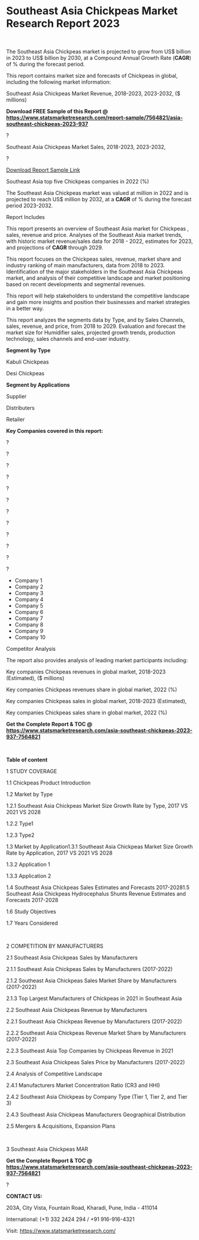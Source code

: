 <h1>Southeast Asia Chickpeas Market Research Report 2023</h1><br/><p>The Southeast Asia Chickpeas market is projected to grow from US$ billion in 2023 to US$ billion by 2030, at a Compound Annual Growth Rate (<strong>CAGR</strong>) of % during the forecast period.</p>
 
 
 
 <p>This report contains market size and forecasts of Chickpeas in global, including the following market information:</p>
 
 
 
 <p>Southeast Asia Chickpeas Market Revenue, 2018-2023, 2023-2032, ($ millions)</p>
 
 
 
 <div><b>Download FREE Sample of this Report @ <a href="https://www.statsmarketresearch.com/download-free-sample/7564821/asia-southeast-chickpeas-2023-937">https://www.statsmarketresearch.com/report-sample/7564821/asia-southeast-chickpeas-2023-937</a></b></div>
 
 
 
 <p>? </p>
 
 
 
 <p>Southeast Asia Chickpeas Market Sales, 2018-2023, 2023-2032,</p>
 
 
 
 <p>? </p>
 
 
 
 <p><a href="https://www.statsmarketresearch.com/download-free-sample/7564821/asia-southeast-chickpeas-2023-937">Download Report Sample Link</a></p>
 
 
 
 <p>Southeast Asia top five Chickpeas companies in 2022 (%)</p>
 
 
 
 <p>The Southeast Asia Chickpeas market was valued at million in 2022 and is projected to reach US$ million by 2032, at a <strong>CAGR</strong> of % during the forecast period 2023-2032.</p>
 
 
 
 <p>Report Includes</p>
 
 
 
 <p>This report presents an overview of Southeast Asia market for Chickpeas , sales, revenue and price. Analyses of the Southeast Asia market trends, with historic market revenue/sales data for 2018 - 2022, estimates for 2023, and projections of <strong>CAGR</strong> through 2029.</p>
 
 
 
 <p>This report focuses on the Chickpeas sales, revenue, market share and industry ranking of main manufacturers, data from 2018 to 2023. Identification of the major stakeholders in the Southeast Asia Chickpeas market, and analysis of their competitive landscape and market positioning based on recent developments and segmental revenues.</p>
 
 
 
 <p>This report will help stakeholders to understand the competitive landscape and gain more insights and position their businesses and market strategies in a better way.</p>
 
 
 
 <p>This report analyzes the segments data by Type, and by Sales Channels, sales, revenue, and price, from 2018 to 2029. Evaluation and forecast the market size for Humidifier sales, projected growth trends, production technology, sales channels and end-user industry.</p>
 
 
 
 <p><strong>Segment by Type</strong></p>
 
 
 
 <p>Kabuli Chickpeas</p>
 
 
 
 <p>Desi Chickpeas</p>
 
 
 
 <p><strong>Segment <strong><strong>by Applications</strong></strong></strong></p>
 
 
 
 <p>Supplier</p>
 
 
 
 <p>Distributers</p>
 
 
 
 <p>Retailer</p>
 
 
 
 <p><strong>Key Companies covered in this report:</strong></p>
 
 
 
 <p>? </p>
 
 
 
 <p>? </p>
 
 
 
 <p>? </p>
 
 
 
 <p>? </p>
 
 
 
 <p>? </p>
 
 
 
 <p>? </p>
 
 
 
 <p>? </p>
 
 
 
 <p>? </p>
 
 
 
 <p>? </p>
 
 
 
 <p>? </p>
 
 
 
 <p>? </p>
 
 
 
 <p>? </p>
 
 
 
 <ul>
 
 <li>Company 1</li>
 
 <li>Company 2</li>
 
 <li>Company 3</li>
 
 <li>Company 4</li>
 
 <li>Company 5</li>
 
 <li>Company 6</li>
 
 <li>Company 7</li>
 
 <li>Company 8</li>
 
 <li>Company 9</li>
 
 <li>Company 10</li>
 
 </ul>
 
 
 
 <p>Competitor Analysis</p>
 
 
 
 <p>The report also provides analysis of leading market participants including:</p>
 
 
 
 <p>Key companies Chickpeas revenues in global market, 2018-2023 (Estimated), ($ millions)</p>
 
 
 
 <p>Key companies Chickpeas revenues share in global market, 2022 (%)</p>
 
 
 
 <p>Key companies Chickpeas sales in global market, 2018-2023 (Estimated),</p>
 
 
 
 <p>Key companies Chickpeas sales share in global market, 2022 (%)</p>
 
 
 
 <div><b>Get the Complete Report & TOC @ <a href="https://www.statsmarketresearch.com/asia-southeast-chickpeas-2023-937-7564821">https://www.statsmarketresearch.com/asia-southeast-chickpeas-2023-937-7564821</a></b></div>
 
 
 
 <p><br />
 
 <b>Table of content</b></p>
 
 
 
 <p>1 STUDY COVERAGE<br />
 
 1.1 Chickpeas Product Introduction<br />
 
 1.2 Market by Type<br />
 
 1.2.1 Southeast Asia Chickpeas Market Size Growth Rate by Type, 2017 VS 2021 VS 2028<br />
 
 1.2.2 Type1<br />
 
 1.2.3 Type2<br />
 
 1.3 Market by Application1.3.1 Southeast Asia Chickpeas Market Size Growth Rate by Application, 2017 VS 2021 VS 2028<br />
 
 1.3.2 Application 1<br />
 
 1.3.3 Application 2<br />
 
 1.4 Southeast Asia Chickpeas Sales Estimates and Forecasts 2017-20281.5 Southeast Asia Chickpeas Hydrocephalus Shunts Revenue Estimates and Forecasts 2017-2028<br />
 
 1.6 Study Objectives<br />
 
 1.7 Years Considered<br />
 
 <br />
 
 2 COMPETITION BY MANUFACTURERS<br />
 
 2.1 Southeast Asia Chickpeas Sales by Manufacturers<br />
 
 2.1.1 Southeast Asia Chickpeas Sales by Manufacturers (2017-2022)<br />
 
 2.1.2 Southeast Asia Chickpeas Sales Market Share by Manufacturers (2017-2022)<br />
 
 2.1.3 Top Largest Manufacturers of Chickpeas in 2021 in Southeast Asia<br />
 
 2.2 Southeast Asia Chickpeas Revenue by Manufacturers<br />
 
 2.2.1 Southeast Asia Chickpeas Revenue by Manufacturers (2017-2022)<br />
 
 2.2.2 Southeast Asia Chickpeas Revenue Market Share by Manufacturers (2017-2022)<br />
 
 2.2.3 Southeast Asia Top Companies by Chickpeas Revenue in 2021<br />
 
 2.3 Southeast Asia Chickpeas Sales Price by Manufacturers (2017-2022)<br />
 
 2.4 Analysis of Competitive Landscape<br />
 
 2.4.1 Manufacturers Market Concentration Ratio (CR3 and HHI)<br />
 
 2.4.2 Southeast Asia Chickpeas by Company Type (Tier 1, Tier 2, and Tier 3)<br />
 
 2.4.3 Southeast Asia Chickpeas Manufacturers Geographical Distribution<br />
 
 2.5 Mergers & Acquisitions, Expansion Plans<br />
 
 <br />
 
 3 Southeast Asia Chickpeas MAR</p>
 
 
 
 <div><b>Get the Complete Report & TOC @ <a href="https://www.statsmarketresearch.com/asia-southeast-chickpeas-2023-937-7564821">https://www.statsmarketresearch.com/asia-southeast-chickpeas-2023-937-7564821</a></b></div>
 
 
 
 <p>? </p>
 
 
 
 <p><b>CONTACT US:</b><br />
 
 203A, City Vista, Fountain Road, Kharadi, Pune, India - 411014<br />
 
 International: (+1) 332 2424 294 / +91 916-916-4321<br />
 
 Visit: <a href="https://www.statsmarketresearch.com/">https://www.statsmarketresearch.com/</a></p>